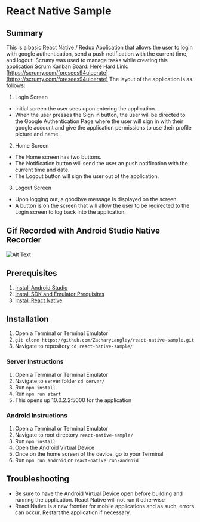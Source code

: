 # React Native Sample

## Summary
This is a basic React Native / Redux Application that allows the user to login with google authentication, send a push notification with the current time, and logout.
Scrumy was used to manage tasks while creating this application
Scrum Kanban Board: [Here](https://scrumy.com/foresees94ulcerate) 
Hard Link: [https://scrumy.com/foresees94ulcerate](https://scrumy.com/foresees94ulcerate)
The layout of the application is as follows:

1. Login Screen
  * Initial screen the user sees upon entering the application.
  * When the user presses the Sign in button, the user will be directed to the Google Authentication Page where the user will sign in with their google account and give the application permissions to use their profile picture and name.

2. Home Screen
  * The Home screen has two buttons.
  * The Notification button will send the user an push notification with the current time and date.
  * The Logout button will sign the user out of the application.

3. Logout Screen
  * Upon logging out, a goodbye message is displayed on the screen.
  * A button is on the screen that will allow the user to be redirected to the Login screen to log back into the application.
  
## Gif Recorded with Android Studio Native Recorder

![Alt Text](https://github.com/zacharylangley/react-native-sample/blob/master/src/assets/screencap1.gif)

## Prerequisites

1. [Install Android Studio](https://developer.android.com/studio/)
2. [Install SDK and Emulator Prequisites](https://facebook.github.io/react-native/docs/getting-started.html)
3. [Install React Native](https://facebook.github.io/react-native/docs/getting-started.html)

## Installation
1. Open a Terminal or Terminal Emulator
2. `git clone https://github.com/ZacharyLangley/react-native-sample.git`
3. Navigate to repository `cd react-native-sample/`

### Server Instructions
1. Open a Terminal or Terminal Emulator
2. Navigate to server folder `cd server/`
3. Run `npm install`
4. Run `npm run start`
5. This opens up 10.0.2.2:5000 for the application

### Android Instructions
1. Open a Terminal or Terminal Emulator
2. Navigate to root directory `react-native-sample/`
3. Run `npm install`
4. Open the Android Virtual Device
5. Once on the home screen of the device, go to your Terminal
6. Run `npm run android` or `react-native run-android`

## Troubleshooting
* Be sure to have the Android Virtual Device open before building and running the application. React Native will not run it otherwise
* React Native is a new frontier for mobile applications and as such, errors can occur. Restart the application if necessary.
